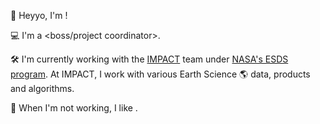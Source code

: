 <Elizabeth Fancher>

👋  Heyyo, I'm <Elizabeth Fancher>!

💻  I'm a <boss/project coordinator>.

🛠️  I'm currently working with the [IMPACT](https://impact.earthdata.nasa.gov/) team under [NASA's ESDS program](https://earthdata.nasa.gov/esds).
At IMPACT, I work with various Earth Science 🌎 data, products and algorithms.

🎨  When I'm not working, I like <watching disney movies>.
